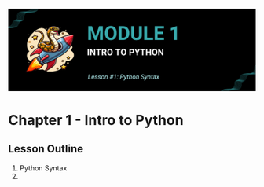 ![](https://github.com/ANG13T/python-for-aerospace/blob/main/Chapter%201%20-%20Intro%20to%20Python/assets/banner.png)

# Chapter 1 - Intro to Python

## Lesson Outline

1. Python Syntax
2. 
